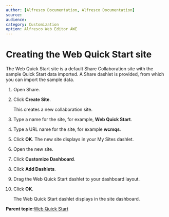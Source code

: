 ```yaml
---
author: [Alfresco Documentation, Alfresco Documentation]
source: 
audience: 
category: Customization
option: Alfresco Web Editor AWE
---
```


# Creating the Web Quick Start site

The Web Quick Start site is a default Share Collaboration site with the sample Quick Start data imported. A Share dashlet is provided, from which you can import the sample data.

1.  Open Share.

2.  Click **Create Site**.

    This creates a new collaboration site.

3.  Type a name for the site, for example, **Web Quick Start**.

4.  Type a URL name for the site, for example **wcmqs**.

5.  Click **OK**. The new site displays in your My Sites dashlet.

6.  Open the new site.

7.  Click **Customize Dashboard**.

8.  Click **Add Dashlets**.

9.  Drag the Web Quick Start dashlet to your dashboard layout.

10. Click **OK**.

    The Web Quick Start dashlet displays in the site dashboard.


**Parent topic:**[Web Quick Start](../concepts/WQS-intro.md)

